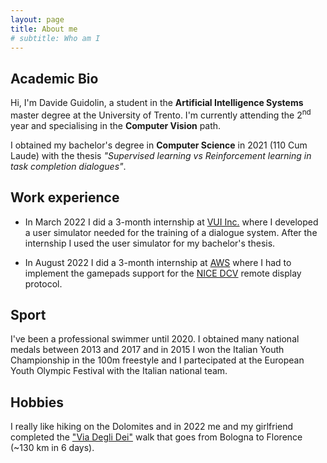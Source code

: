 ```yaml
---
layout: page
title: About me
# subtitle: Who am I  
---
```

## Academic Bio

Hi, I'm Davide Guidolin, a student in the **Artificial Intelligence Systems** master degree at the University of Trento. I'm currently attending the 2<sup>nd</sup> year and specialising in the **Computer Vision** path.

I obtained my bachelor's degree in **Computer Science** in 2021 (110 Cum Laude) with the thesis _"Supervised learning vs Reinforcement learning in task completion dialogues"_.

## Work experience

* In March 2022 I did a 3-month internship at [VUI Inc.](https://www.vui.com/) where I developed a user simulator needed for the training of a dialogue system. After the internship I used the user simulator for my bachelor's thesis.

* In August 2022 I did a 3-month internship at [AWS](https://aws.amazon.com/) where I had to implement
the gamepads support for the [NICE DCV](https://aws.amazon.com/it/hpc/dcv/) remote display protocol.

## Sport

I've been a professional swimmer until 2020. I obtained many national medals between 2013 and 2017 and in 2015 I won the  Italian Youth Championship in the 100m freestyle and I partecipated at the European Youth Olympic Festival with the Italian national team.

## Hobbies

I really like hiking on the Dolomites and in 2022 me and my girlfriend completed the ["Via Degli Dei"](https://www.viadeglidei.it/) walk that goes from Bologna to Florence (~130 km in 6 days).